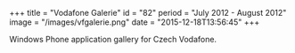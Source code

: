 +++
title = "Vodafone Galerie"
id = "82"
period = "July 2012 - August 2012"
image = "/images/vfgalerie.png"
date = "2015-12-18T13:56:45"
+++

Windows Phone application gallery for Czech Vodafone.
